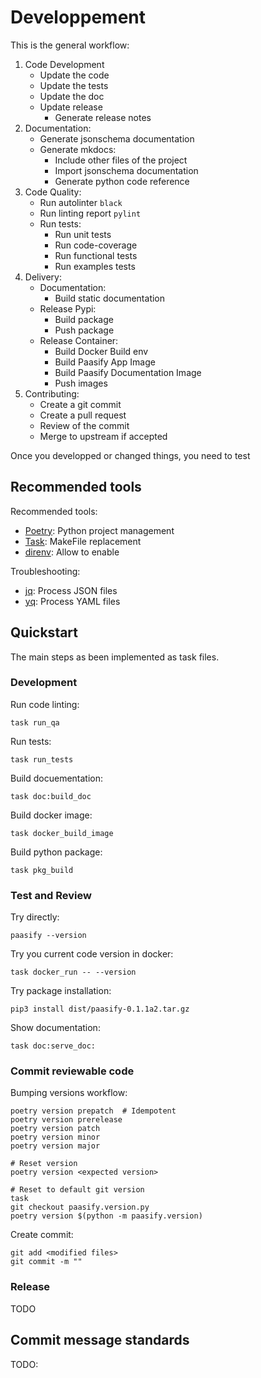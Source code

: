 # Developpement


This is the general workflow:

1. Code Development
    * Update the code
    * Update the tests
    * Update the doc
    * Update release
        * Generate release notes
2. Documentation:
    * Generate jsonschema documentation
    * Generate mkdocs:
        * Include other files of the project
        * Import jsonschema documentation
        * Generate python code reference
3. Code Quality:
    * Run autolinter `black`
    * Run linting report `pylint`
    * Run tests:
        * Run unit tests
        * Run code-coverage
        * Run functional tests
        * Run examples tests
4. Delivery:
    * Documentation:
        * Build static documentation
    * Release Pypi:
        * Build package
        * Push package
    * Release Container:
        * Build Docker Build env
        * Build Paasify App Image
        * Build Paasify Documentation Image
        * Push images
5. Contributing:
    * Create a git commit
    * Create a pull request
    * Review of the commit
    * Merge to upstream if accepted

Once you developped or changed things, you need to test

## Recommended tools

Recommended tools:

* [Poetry](https://python-poetry.org/): Python project management
* [Task](https://taskfile.dev/): MakeFile replacement
* [direnv](https://direnv.net/): Allow to enable 

Troubleshooting:

* [jq](https://stedolan.github.io/jq/): Process JSON files
* [yq](https://mikefarah.gitbook.io/yq/): Process YAML files


## Quickstart

The main steps as been implemented as task files.

### Development

Run code linting:
```
task run_qa
```

Run tests:
```
task run_tests
```

Build docuementation:
```
task doc:build_doc
```

Build docker image:
```
task docker_build_image
```

Build python package:
```
task pkg_build
``` 

### Test and Review

Try directly:
```
paasify --version
```

Try you current code version in docker:
```
task docker_run -- --version
```

Try package installation:
```
pip3 install dist/paasify-0.1.1a2.tar.gz
```

Show documentation:
```
task doc:serve_doc: 
```



### Commit reviewable code

Bumping versions workflow:
```
poetry version prepatch  # Idempotent
poetry version prerelease
poetry version patch
poetry version minor
poetry version major

# Reset version
poetry version <expected version>

# Reset to default git version
task 
git checkout paasify.version.py
poetry version $(python -m paasify.version)

```

Create commit:
```
git add <modified files>
git commit -m ""
```

### Release

TODO

## Commit message standards

TODO:

